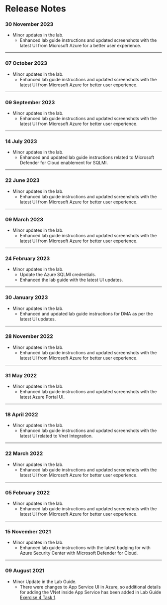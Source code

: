 # Release Notes

### 30 November 2023

 - Minor updates in the lab.
   - Enhanced lab guide instructions and updated screenshots with the latest UI from Microsoft Azure for a better user experience.
 ------------

### 07 October 2023

 - Minor updates in the lab.   
   - Enhanced lab guide instructions and updated screenshots with the latest UI from Microsoft Azure for better user experience.
 ------------
 ### 09 September 2023

 - Minor updates in the lab.   
   - Enhanced lab guide instructions and updated screenshots with the latest UI from Microsoft Azure for better user experience.
 ------------
 ### 14 July 2023

 - Minor updates in the lab.   
   - Enhanced and updated lab guide instructions related to Microsoft Defender for Cloud enablement for SQLMI.
 ------------
 ### 22 June 2023

 - Minor updates in the lab.   
   - Enhanced lab guide instructions and updated screenshots with the latest UI from Microsoft Azure for better user experience.
 ------------
 ### 09 March 2023

 - Minor updates in the lab.   
   - Enhanced lab guide instructions and updated screenshots with the latest UI from Microsoft Azure for better user experience.
 ------------
 
### 24 February 2023

 - Minor updates in the lab.   
   - Update the Azure SQLMI credentials.
   - Enhanced the lab guide with the latest UI updates.
 ------------
 
### 30 January 2023

 - Minor updates in the lab.   
   - Enhanced and updated lab guide instructions for DMA as per the latest UI updates.
 ------------
 
### 28 November 2022

 - Minor updates in the lab.   
   - Enhanced lab guide instructions and updated screenshots with the latest UI from Microsoft Azure for better user experience.
 ------------
 
### 31 May 2022

 - Minor updates in the lab.   
   - Enhanced lab guide instructions and updated screenshots with the latest Azure Portal UI.
 ------------
 
### 18 April 2022

 - Minor updates in the lab.   
   - Enhanced lab guide instructions and updated screenshots with the latest UI related to Vnet Integration.
 ------------
 
### 22 March 2022

 - Minor updates in the lab.   
   - Enhanced lab guide instructions and updated screenshots with the latest UI from Microsoft Azure for better user experience.
 ------------
 
### 05 February 2022

 - Minor updates in the lab.   
   - Enhanced lab guide instructions and updated screenshots with the latest UI from Microsoft Azure for better user experience.
 ------------
 
### 15 November 2021

 - Minor updates in the lab.   
   - Enhanced lab guide instructions with the latest badging for with Azure Security Center with Microsoft Defender for Cloud.
 ------------

### 09 August 2021
   - Minor Update in the Lab Guide.
       - There were changes to App Service UI in Azure, so additional details for adding the VNet inside App Service has been added in Lab Guide [Exercise 4 Task 1](https://github.com/CloudLabs-MCW/MCW-Migrating-SQL-databases-to-Azure/blob/prod/Hands-on%20lab/HOL%20step-by-step%20-%20Migrating%20SQL%20databases%20to%20Azure_08.md). 


